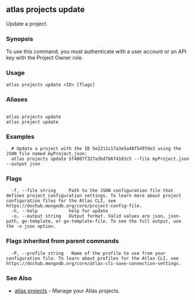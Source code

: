 ## atlas projects update

Update a project.


### Synopsis

To use this command, you must authenticate with a user account or an API key with the Project Owner role.


### Usage
```
atlas projects update <ID> [flags]
```

### Aliases
```

atlas projects update
atlas project update
```

### Examples

```
  # Update a project with the ID 5e2211c17a3e5a48f5497de3 using the JSON file named myProject.json:
  atlas projects update 5f4007f327a3bd7b6f4103c5 --file myProject.json --output json
```


### Flags

```
  -f, --file string     Path to the JSON configuration file that defines project configuration settings. To learn more about project configuration files for the Atlas CLI, see https://dochub.mongodb.org/core/project-config-file.
  -h, --help            help for update
  -o, --output string   Output format. Valid values are json, json-path, go-template, or go-template-file. To see the full output, use the -o json option.

```


### Flags inherited from parent commands

```
  -P, --profile string   Name of the profile to use from your configuration file. To learn about profiles for the Atlas CLI, see https://dochub.mongodb.org/core/atlas-cli-save-connection-settings.

```

### See Also


* [atlas projects](atlas_projects.md)	- Manage your Atlas projects.



